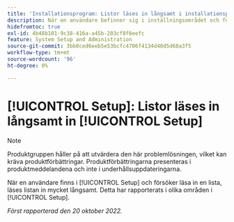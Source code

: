 ```yaml
---
title: 'Installationsprogram: Listor läses in långsamt i installationsprogrammet'
description: När en användare befinner sig i inställningsområdet och försöker läsa in en lista, läses listan in mycket långsamt. Detta har rapporterats i olika områden under hela installationen.
hidefromtoc: true
exl-id: 4b48b101-9c38-416a-a45b-203cf8f6eefc
feature: System Setup and Administration
source-git-commit: 3bb0ced6eeb5e53bcfc4706f4134d40d5d68a3f5
workflow-type: tm+mt
source-wordcount: '96'
ht-degree: 0%

---
```


# [!UICONTROL Setup]: Listor läses in långsamt in [!UICONTROL Setup]

<!--Converted to story-->

>[!NOTE]
>
>Produktgruppen håller på att utvärdera den här problemlösningen, vilket kan kräva produktförbättringar. Produktförbättringarna presenteras i produktmeddelandena och inte i underhållsuppdateringarna.

När en användare finns i [!UICONTROL Setup] och försöker läsa in en lista, läses listan in mycket långsamt. Detta har rapporterats i olika områden i [!UICONTROL Setup].

_Först rapporterad den 20 oktober 2022._

